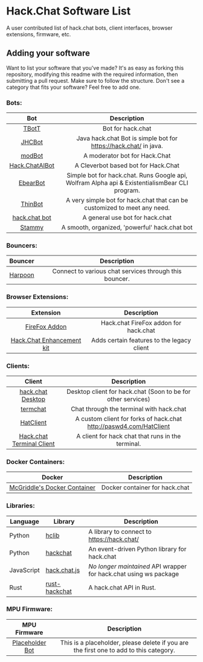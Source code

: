# Hack.Chat Software List

A user contributed list of hack.chat bots, client interfaces, browser extensions, firmware, etc. 

## Adding your software

Want to list your software that you've made? It's as easy as forking this repository, modifying this readme with the required information, then submitting a pull request. Make sure to follow the structure. Don't see a category that fits your software? Feel free to add one.

### Bots:

|Bot|Description|
|:-:|:---------:|
|[TBotT](https://github.com/M4GNV5/Hack.ChatBot)|Bot for hack.chat|
|[JHCBot](https://github.com/OpSimple/jhcbot)|Java hack.chat Bot is simple bot for https://hack.chat/ in java.|
|[modBot](https://github.com/ToastyStoemp/modBot)|A moderator bot for Hack.Chat|
|[Hack.ChatAIBot](https://github.com/ToastyStoemp/Hack.ChatAIBot)|A Cleverbot based bot for Hack.Chat|
|[EbearBot](https://github.com/VVhitehead/EbearBot)|Simple bot for hack.chat. Runs Google api, Wolfram Alpha api & ExistentialismBear CLI program.|
|[ThinBot](https://github.com/PASwd4/ThinBot)|A very simple bot for hack.chat that can be customized to meet any need.|
|[hack.chat bot](https://github.com/neelkamath/hack.chat-bot)|A general use bot for hack.chat|
|[Stammy](https://github.com/stamsarger/Stammy)|A smooth, organized, 'powerful' hack.chat bot|

### Bouncers:

|Bouncer|Description|
|:-----:|:---------:|
|[Harpoon](https://github.com/0x17de/Harpoon)|Connect to various chat services through this bouncer.|

### Browser Extensions:

|Extension|Description|
|:-------:|:---------:|
|[FireFox Addon](https://github.com/raf924/hack.chat-firefox)|Hack.chat FireFox addon for hack.chat|
|[Hack.Chat Enhancement kit](https://github.com/ToastyStoemp/Hack.Chat-Enhancement-kit)|Adds certain features to the legacy client|

### Clients:

|Client|Description|
|:----:|:---------:|
|[hack.chat Desktop](https://github.com/raf924/hack.chat-desktop)|Desktop client for hack.chat (Soon to be for other services)|
|[termchat](https://github.com/alexanderepstein/termchat)|Chat through the terminal with hack.chat|
|[HatClient](https://github.com/HatCrew/HatClient)|A custom client for forks of hack.chat http://paswd4.com/HatClient|
|[Hack.chat Terminal Client](https://github.com/MinusGix/hack.chat-terminal-client)|A client for hack chat that runs in the terminal.|

### Docker Containers:

|Docker|Description|
|:----:|:---------:|
|[McGriddle's Docker Container](https://github.com/McGriddle/docker-hacker-chat)|Docker container for hack.chat|

### Libraries:

|Language|Library|Description|
|--------|-------|-----------|
|Python|[hclib](https://github.com/neelkamath/hclib)|A library to connect to https://hack.chat/
|Python|[hackchat](https://github.com/gkbrk/hackchat)|An event-driven Python library for hack.chat|
|JavaScript|[hack.chat.js](https://github.com/WebFreak001/hack.chat.js)|*No longer maintained* API wrapper for hack.chat using ws package|
|Rust|[rust-hackchat](https://github.com/gkbrk/rust-hackchat)|A hack.chat API in Rust.|

### MPU Firmware:

|MPU Firmware|Description|
|:----------:|:---------:|
|[Placeholder Bot](https://github.com/hack-chat/3rd-party-software-list)|This is a placeholder, please delete if you are the first one to add to this category.|
